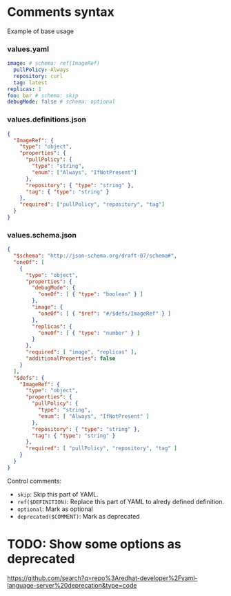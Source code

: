 # Comments syntax

Example of base usage
### values.yaml
```yaml
image: # schema: ref(ImageRef)
  pullPolicy: Always
  repository: curl
  tag: latest
replicas: 1
foo: bar # schema: skip
debugMode: false # schema: optional
```

### values.definitions.json
```json
{
  "ImageRef": {
    "type": "object",
    "properties": {
      "pullPolicy": {
        "type": "string",
        "enum": ["Always", "IfNotPresent"]
      },
      "repository": { "type": "string" },
      "tag": { "type": "string" }
    },
    "required": ["pullPolicy", "repository", "tag"]
  }
}
```

### values.schema.json
```json
{
  "$schema": "http://json-schema.org/draft-07/schema#",
  "oneOf": [
    {
      "type": "object",
      "properties": {
        "debugMode": {
          "oneOf": [ { "type": "boolean" } ]
        },
        "image": {
          "oneOf": [ { "$ref": "#/$defs/ImageRef" } ]
        },
        "replicas": {
          "oneOf": [ { "type": "number" } ]
        }
      },
      "required": [ "image", "replicas" ],
      "additionalProperties": false
    }
  ],
  "$defs": {
    "ImageRef": {
      "type": "object",
      "properties": {
        "pullPolicy": {
          "type": "string",
          "enum": [ "Always", "IfNotPresent" ]
        },
        "repository": { "type": "string" },
        "tag": { "type": "string" }
      },
      "required": [ "pullPolicy", "repository", "tag" ]
    }
  }
}
```

Control comments:
* `skip`: Skip this part of YAML.
* `ref($DEFINITION)`: Replace this part of YAML to alredy defined definition.
* `optional`: Mark as optional
* `deprecated($COMMENT)`: Mark as deprecated

# TODO: Show some options as deprecated
https://github.com/search?q=repo%3Aredhat-developer%2Fyaml-language-server%20deprecation&type=code

